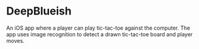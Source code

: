 # DeepBlueish
An iOS app where a player can play tic-tac-toe against the computer. The app uses image recognition to detect a drawn tic-tac-toe board and player moves.
